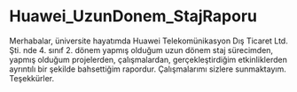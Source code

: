 # Huawei_UzunDonem_StajRaporu

Merhabalar, üniversite hayatımda Huawei Telekomünikasyon Dış Ticaret Ltd. Şti. nde 4. sınıf 2. dönem yapmış olduğum uzun dönem staj sürecimden, yapmış olduğum projelerden, çalışmalardan, gerçekleştirdiğim etkinliklerden ayrıntılı bir şekilde bahsettiğim rapordur. 
Çalışmalarımı sizlere sunmaktayım.
Teşekkürler.
